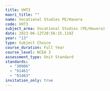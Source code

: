 ```yaml
---
title: VHT3
maori_title: ""
name: Vocational Studies PE/Hauora
code: VHT3
subject_area: Vocational Studies (PE/Hauora)
date: 2023-06-12T20:56:15.119Z
year: "13"
type: Subject Choice
course_duration: Full Year
course_level: NCEA 3
assessment_type: Unit Standard
standards:
  - "30906"
  - "91461"
  - "91463"
invitation_only: true
---
```

